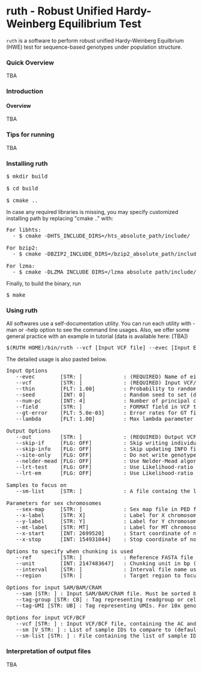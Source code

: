 # ruth - Robust Unified Hardy-Weinberg Equilibrium Test

`ruth` is a software to perform robust unified Hardy-Weinberg Equilbrium (HWE) test for sequence-based genotypes under population structure.

### Quick Overview

TBA

### Introduction

#### Overview

TBA

### Tips for running

TBA

### Installing ruth

<pre>
$ mkdir build

$ cd build

$ cmake ..
</pre>

In case any required libraries is missing, you may specify customized installing path by replacing "cmake .." with:

<pre>
For libhts:
  - $ cmake -DHTS_INCLUDE_DIRS=/hts_absolute_path/include/  -DHTS_LIBRARIES=/hts_absolute_path/lib/libhts.a ..

For bzip2:
  - $ cmake -DBZIP2_INCLUDE_DIRS=/bzip2_absolute_path/include/ -DBZIP2_LIBRARIES=/bzip2_absolute_path/lib/libbz2.a ..

For lzma:
  - $ cmake -DLZMA_INCLUDE_DIRS=/lzma_absolute_path/include/ -DLZMA_LIBRARIES=/lzma_absolute_path/lib/liblzma.a ..
</pre>

Finally, to build the binary, run

<pre>
$ make
</pre>

### Using ruth
All softwares use a self-documentation utility. You can run each utility with -man or -help option to see the command line usages. Also, we offer some general practice with an example in tutorial (data is available here: [TBA])

<pre>
$(RUTH_HOME)/bin/ruth --vcf [Input VCF file] --evec [Input EigenVector] --out [Output]
</pre>

The detailed usage is also pasted below.

<pre>
Input Options
   --evec        [STR: ]             : (REQUIRED) Name of eigenvector file, where each line contains [SAMPLE_ID] [PC1] [PC2] ..... The number of PCs could be larger than parameters specified by --num-PC
   --vcf         [STR: ]             : (REQUIRED) Input VCF/BCF file
   --thin        [FLT: 1.00]         : Probability to randomly sample variants from BCF
   --seed        [INT: 0]            : Random seed to set (default is to use the clock time)
   --num-pc      [INT: 4]            : Number of principal componentds to be used from the file specified by --evec 
   --field       [STR: ]             : FORMAT field in VCF to extract the genotype likelihood or genotypes from. Only PL, GL, GT are allowed currently
   --gt-error    [FLT: 5.0e-03]      : Error rates for GT field when --field GT option is used. Ignored for other fields
   --lambda      [FLT: 1.00]         : Max lambda parameter

Output Options
   --out         [STR: ]             : (REQUIRED) Output VCF file to write with ISHWEZ and ISIBC statistics and IF format field
   --skip-if     [FLG: OFF]          : Skip writing individual-specific allele frequency for each sample in output VCF/BCF
   --skip-info   [FLG: OFF]          : Skip updating INFO field for each sample in output VCF/BCF
   --site-only   [FLG: OFF]          : Do not write genotype information, and writes only site information (up to INFO field) in output VCF/BCF
   --nelder-mead [FLG: OFF]          : Use Nelder-Mead algorithm (instead of EM) when estimating individual-specific allele frequencies
   --lrt-test    [FLG: OFF]          : Use Likelihood-ratio test with Nelder-Mead algorithm (instead of score test) for performing HWE test
   --lrt-em      [FLG: OFF]          : Use Likelihood-ratio test with EM algorithm (instead of score test) for performing HWE test

Samples to focus on
   --sm-list     [STR: ]             : A file containg the list of sample IDs to subset

Parameters for sex chromosomes
   --sex-map     [STR: ]             : Sex map file in PED format or tsv file with [ID,SEX in X ploidy]
   --x-label     [STR: X]            : Label for X chromosome
   --y-label     [STR: Y]            : Label for Y chromosome
   --mt-label    [STR: MT]           : Label for MT chromosome
   --x-start     [INT: 2699520]      : Start coordinate of non-PAR X region
   --x-stop      [INT: 154931044]    : Stop coordinate of non-PAR X region

Options to specify when chunking is used
   --ref         [STR: ]             : Reference FASTA file name (required only when chunking is used)
   --unit        [INT: 2147483647]   : Chunking unit in bp (specify only with --ref together
   --interval    [STR: ]             : Interval file name used for chunking (specify only when chunking is used without --ref
   --region      [STR: ]             : Target region to focus on

Options for input SAM/BAM/CRAM 
   --sam [STR: ] : Input SAM/BAM/CRAM file. Must be sorted by coordinates and indexed
   --tag-group [STR: CB] : Tag representing readgroup or cell barcodes, in the case to partition the BAM file into multiple groups. For 10x genomics, use CB
   --tag-UMI [STR: UB] : Tag representing UMIs. For 10x genomiucs, use UB

Options for input VCF/BCF
   --vcf [STR: ] : Input VCF/BCF file, containing the AC and AN field
   --sm [V_STR: ] : List of sample IDs to compare to (default: use all)
   --sm-list [STR: ] : File containing the list of sample IDs to compare
</pre>

### Interpretation of output files

TBA
  


